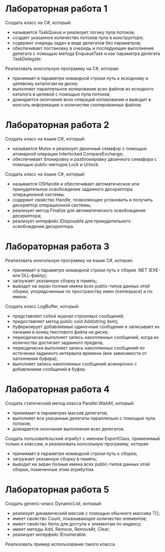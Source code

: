 # Лабораторная работа 1
Создать класс на C#, который:
+ называется TaskQueue и реализует логику пула потоков;
+ создает указанное количество потоков пула в конструкторе;
+ содержит очередь задач в виде делегатов без параметров;
+ обеспечивает постановку в очередь и последующее выполнение делегата с помощью метода EnqueueTask и как параметра делегата TaskDelegate.

Реализовать консольную программу на C#, которая:
+ принимает в параметре командной строки путь к исходному и целевому каталогам на диске;
+ выполняет параллельное копирование всех файлов из исходного каталога в целевой с помощью пула потоков;
+ дожидается окончания всех операций копирования и выводит в консоль информацию о количестве скопированных файлов.

# Лабораторная работа 2
Создать класс на языке C#, который: 
+ называется Mutex и реализует двоичный семафор с помощью атомарной операции Interlocked.CompareExchange;
+ обеспечивает блокировку и разблокировку двоичного семафора с помощью public-методов Lock и Unlock.

Создать класс на языке C#, который:
+ называется OSHandle и обеспечивает автоматическое или принудительное освобождение заданного дескриптора операционной системы;
+ содержит свойство Handle, позволяющее установить и получить дескриптор операционной системы;
+ реализует метод Finalize для автоматического освобождения дескриптора;
+ реализует интерфейс IDisposable для принудительного освобождения дескриптора.

# Лабораторная работа 3
Реализовать консольную программу на языке C#, которая:
+ принимает в параметре командной строки путь к сборке .NET (EXE- или DLL-файлу);
+ загружает указанную сборку в память;
+ выводит на экран полные имена всех public-типов данных этой сборки, упорядоченные по пространству имен (namespace) и по имени.

Создать класс LogBuffer, который:
+ представляет собой журнал строковых сообщений;
+ предоставляет метод public void Add(string item);
+ буферизирует добавляемые одиночные сообщения и записывает их пачками в конец текстового файла на диске;
+ периодически выполняет запись накопленных сообщений, когда их количество достигает заданного предела;
+ периодически выполняет запись накопленных сообщений по истечении заданного интервала времени (вне зависимости от наполнения буфера);
+ выполняет запись накопленных сообщений асинхронно с добавлением сообщений в буфер.

# Лабораторная работа 4
Создать статический метод класса Parallel.WaitAll, который:
+ принимает в параметрах массив делегатов;
+ выполняет все указанные делегаты параллельно с помощью пула потоков;
+ дожидается окончания выполнения всех делегатов.

Создать пользовательский атрибут с именем ExportClass, применимый только к классам, и реализовать консольную программу, которая:
+ принимает в параметре командной строки путь к сборке;
+ загружает указанную сборку в память;
+ выводит на экран полные имена всех public-типов данных этой сборки, помеченные этим атрибутом.

# Лабораторная работа 5
Создать generic-класс DynamicList<T>, который:
+ реализует динамический массив с помощью обычного массива T[];
+ имеет свойство Count, показывающее количество элементов;
+ имеет свойство Items для доступа к элементам по индексу;
+ имеет методы Add, Remove, RemoveAt, Clear;
+ реализует интерфейс IEnumerable<T>.

Реализовать пример использования такого класса.